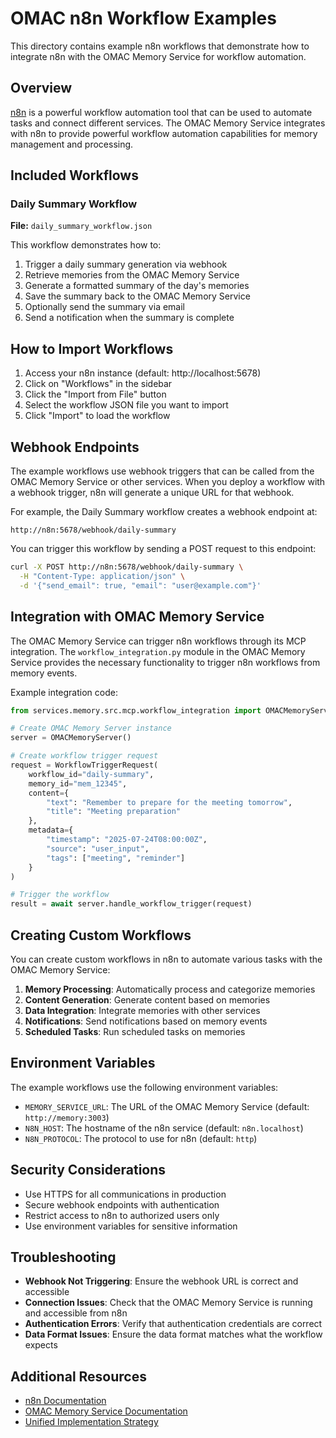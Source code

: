 # OMAC n8n Workflow Examples

This directory contains example n8n workflows that demonstrate how to integrate n8n with the OMAC Memory Service for workflow automation.

## Overview

[n8n](https://n8n.io/) is a powerful workflow automation tool that can be used to automate tasks and connect different services. The OMAC Memory Service integrates with n8n to provide powerful workflow automation capabilities for memory management and processing.

## Included Workflows

### Daily Summary Workflow

**File:** `daily_summary_workflow.json`

This workflow demonstrates how to:

1. Trigger a daily summary generation via webhook
2. Retrieve memories from the OMAC Memory Service
3. Generate a formatted summary of the day's memories
4. Save the summary back to the OMAC Memory Service
5. Optionally send the summary via email
6. Send a notification when the summary is complete

## How to Import Workflows

1. Access your n8n instance (default: http://localhost:5678)
2. Click on "Workflows" in the sidebar
3. Click the "Import from File" button
4. Select the workflow JSON file you want to import
5. Click "Import" to load the workflow

## Webhook Endpoints

The example workflows use webhook triggers that can be called from the OMAC Memory Service or other services. When you deploy a workflow with a webhook trigger, n8n will generate a unique URL for that webhook.

For example, the Daily Summary workflow creates a webhook endpoint at:

```
http://n8n:5678/webhook/daily-summary
```

You can trigger this workflow by sending a POST request to this endpoint:

```bash
curl -X POST http://n8n:5678/webhook/daily-summary \
  -H "Content-Type: application/json" \
  -d '{"send_email": true, "email": "user@example.com"}'
```

## Integration with OMAC Memory Service

The OMAC Memory Service can trigger n8n workflows through its MCP integration. The `workflow_integration.py` module in the OMAC Memory Service provides the necessary functionality to trigger n8n workflows from memory events.

Example integration code:

```python
from services.memory.src.mcp.workflow_integration import OMACMemoryServer, WorkflowTriggerRequest

# Create OMAC Memory Server instance
server = OMACMemoryServer()

# Create workflow trigger request
request = WorkflowTriggerRequest(
    workflow_id="daily-summary",
    memory_id="mem_12345",
    content={
        "text": "Remember to prepare for the meeting tomorrow",
        "title": "Meeting preparation"
    },
    metadata={
        "timestamp": "2025-07-24T08:00:00Z",
        "source": "user_input",
        "tags": ["meeting", "reminder"]
    }
)

# Trigger the workflow
result = await server.handle_workflow_trigger(request)
```

## Creating Custom Workflows

You can create custom workflows in n8n to automate various tasks with the OMAC Memory Service:

1. **Memory Processing**: Automatically process and categorize memories
2. **Content Generation**: Generate content based on memories
3. **Data Integration**: Integrate memories with other services
4. **Notifications**: Send notifications based on memory events
5. **Scheduled Tasks**: Run scheduled tasks on memories

## Environment Variables

The example workflows use the following environment variables:

- `MEMORY_SERVICE_URL`: The URL of the OMAC Memory Service (default: `http://memory:3003`)
- `N8N_HOST`: The hostname of the n8n service (default: `n8n.localhost`)
- `N8N_PROTOCOL`: The protocol to use for n8n (default: `http`)

## Security Considerations

- Use HTTPS for all communications in production
- Secure webhook endpoints with authentication
- Restrict access to n8n to authorized users only
- Use environment variables for sensitive information

## Troubleshooting

- **Webhook Not Triggering**: Ensure the webhook URL is correct and accessible
- **Connection Issues**: Check that the OMAC Memory Service is running and accessible from n8n
- **Authentication Errors**: Verify that authentication credentials are correct
- **Data Format Issues**: Ensure the data format matches what the workflow expects

## Additional Resources

- [n8n Documentation](https://docs.n8n.io/)
- [OMAC Memory Service Documentation](../../services/memory/README.md)
- [Unified Implementation Strategy](../../docs/UNIFIED_IMPLEMENTATION_STRATEGY.md)
